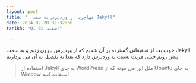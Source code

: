 ```yaml
---
layout: post
title: "  مهاجرت از وردپرس به سمت Jekyll"
date: 2014-02-20 02:32:30
tarikh: "01 اسفند 92"

---
```


خوب بعد از تحقیقاتی گسترده بر آن شدیم که از وردپرس بیرون زنیم و به سمت Jekyll  پیش رویم
خیلی مزیت نسبت به وردپرس دارد که بعدا به تفصیل به آن می پردازیم
>استفاده از Jekyll  به جای WordPress مثل این می مونه که از Ubuntu  به جای Window استفاده کنید
